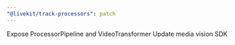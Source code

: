 ```yaml
---
"@livekit/track-processors": patch
---
```


Expose ProcessorPipeline and VideoTransformer
Update media vision SDK
